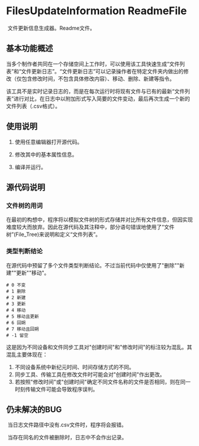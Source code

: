 # FilesUpdateInformation ReadmeFile

​	文件更新信息生成器。Readme文件。

## 基本功能概述

​	当多个制作者共同在一个存储空间上工作时，可以使用该工具快速生成“文件列表”和“文件更新日志”。“文件更新日志”可以记录操作者在特定文件夹内做出的修改（仅包含修改时间，不包含具体修改内容）、移动、删除、新建等指令。

​	该工具不是实时记录日志的，而是在每次运行时将现有文件与已有的最新“文件列表”进行对比，在日志中以附加形式写入简要的文件变动，最后再次生成一个新的文件列表（.csv格式）。

## 使用说明

1. 使用任意编辑器打开源代码。

2. 修改其中的基本属性信息。
3. 编译并运行。

## 源代码说明

### 文件树的用词

​	在最初的构想中，程序将以模拟文件树的形式存储并对比所有文件信息，但因实现难度较大而放弃。因此在源代码及其注释中，部分语句错误地使用了“文件树”(File_Tree)来说明和定义“文件列表”。

### 类型判断结论

​	在源代码中预留了多个文件类型判断结论。不过当前代码中仅使用了"删除""新建""更新""移动"。

```
# 0 不变
# 1 删除
# 2 新建
# 3 更新
# 4 移动
# 5 移动且更新
# 6 回朔
# 7 移动且回朔
# -1 留空
```

​	这是因为不同设备和文件同步工具对"创建时间"和"修改时间"的标注较为混乱。其混乱主要体现在：

1. 不同设备系统中新纪元时间、时间存储方式的不同。
2. 同步工具、传输工具在修改文件时可能会对"创建时间"作出更改。
3. 若按照"修改时间"或"创建时间"确定不同文件名称的文件是否相同，则在同一时刻传输文件可能会导致程序误判。

## 仍未解决的BUG

​	当日志文件路径中没有.csv文件时，程序将会报错。

​	当存在同名的文件被删除时，日志中不会作出记录。
